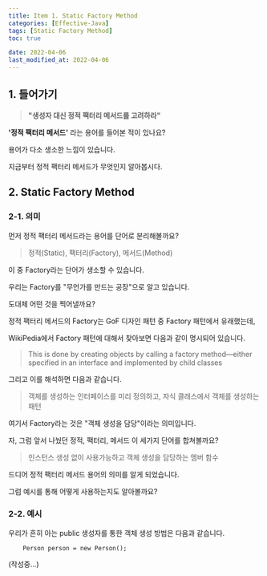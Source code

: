 ```yaml
---
title: Item 1. Static Factory Method
categories: [Effective-Java]
tags: [Static Factory Method]
toc: true

date: 2022-04-06
last_modified_at: 2022-04-06
---
```


## 1. 들어가기

> **"생성자 대신 정적 팩터리 메서드를 고려하라"**

**'정적 팩터리 메서드'** 라는 용어를 들어본 적이 있나요?

용어가 다소 생소한 느낌이 있습니다.

지금부터 정적 팩터리 메서드가 무엇인지 알아봅시다.

## 2. Static Factory Method

### 2-1. 의미

먼저 정적 팩터리 메서드라는 용어를 단어로 분리해볼까요?

> 정적(Static), 팩터리(Factory), 메서드(Method)

이 중 Factory라는 단어가 생소할 수 있습니다.

우리는 Factory를 "무언가를 만드는 공장"으로 알고 있습니다.

도대체 어떤 것을 찍어낼까요?

정적 팩터리 메서드의 Factory는 GoF 디자인 패턴 중 Factory 패턴에서 유래했는데,

WikiPedia에서 Factory 패턴에 대해서 찾아보면 다음과 같이 명시되어 있습니다.

> This is done by creating objects by calling a factory method—either specified in an interface and implemented by child classes

그리고 이를 해석하면 다음과 같습니다.

> 객체를 생성하는 인터페이스를 미리 정의하고, 자식 클래스에서 객체를 생성하는 패턴

여기서 Factory라는 것은 "객체 생성을 담당"이라는 의미입니다.

자, 그럼 앞서 나눴던 정적, 팩터리, 메서드 이 세가지 단어를 합쳐볼까요?

> 인스턴스 생성 없이 사용가능하고 객체 생성을 담당하는 멤버 함수

드디어 정적 팩터리 메서드 용어의 의미를 알게 되었습니다.

그럼 예시를 통해 어떻게 사용하는지도 알아볼까요?

### 2-2. 예시

우리가 흔히 아는 public 생성자를 통한 객체 생성 방법은 다음과 같습니다.

```
    Person person = new Person();
```

(작성중...)